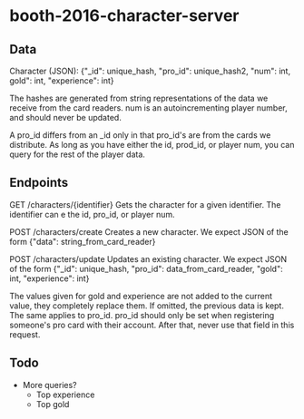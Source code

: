 # booth-2016-character-server

## Data
Character (JSON):
{"_id": unique_hash, "pro_id": unique_hash2, "num": int, gold": int, "experience": int}

The hashes are generated from string representations of the data we receive from the card readers. num is an autoincrementing player number, and should never be updated. 

A pro_id differs from an _id only in that pro_id's are from the cards we distribute. As long as you have either the id, prod_id, or player num, you can query for the rest of the player data.

## Endpoints
GET /characters/{identifier}
Gets the character for a given identifier. The identifier can e the id, pro_id, or player num.

POST /characters/create
Creates a new character. We expect JSON of the form {"data": string_from_card_reader}

POST /characters/update
Updates an existing character. We expect JSON of the form {"_id": unique_hash, "pro_id": data_from_card_reader, "gold": int, "experience": int}

The values given for gold and experience are not added to the current value, they completely replace them. If omitted, the previous data is kept.
The same applies to pro_id. pro_id should only be set when registering someone's pro card with their account. After that, never use that field in this request.

## Todo
  * More queries?
    * Top experience
    * Top gold
  

